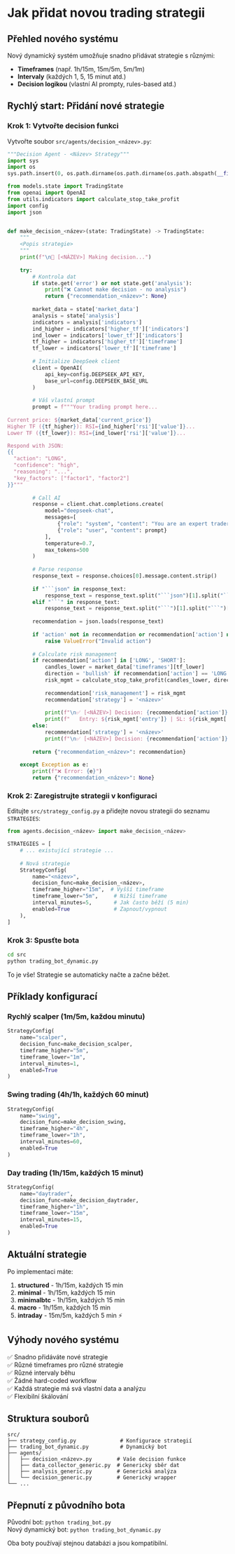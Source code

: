# Jak přidat novou trading strategii

## Přehled nového systému

Nový dynamický systém umožňuje snadno přidávat strategie s různými:
- **Timeframes** (např. 1h/15m, 15m/5m, 5m/1m)
- **Intervaly** (každých 1, 5, 15 minut atd.)
- **Decision logikou** (vlastní AI prompty, rules-based atd.)

## Rychlý start: Přidání nové strategie

### Krok 1: Vytvořte decision funkci

Vytvořte soubor `src/agents/decision_<název>.py`:

```python
"""Decision Agent - <Název> Strategy"""
import sys
import os
sys.path.insert(0, os.path.dirname(os.path.dirname(os.path.abspath(__file__))))

from models.state import TradingState
from openai import OpenAI
from utils.indicators import calculate_stop_take_profit
import config
import json


def make_decision_<název>(state: TradingState) -> TradingState:
    """
    <Popis strategie>
    """
    print(f"\n🎯 [<NÁZEV>] Making decision...")
    
    try:
        # Kontrola dat
        if state.get('error') or not state.get('analysis'):
            print("❌ Cannot make decision - no analysis")
            return {"recommendation_<název>": None}
        
        market_data = state['market_data']
        analysis = state['analysis']
        indicators = analysis['indicators']
        ind_higher = indicators['higher_tf']['indicators']
        ind_lower = indicators['lower_tf']['indicators']
        tf_higher = indicators['higher_tf']['timeframe']
        tf_lower = indicators['lower_tf']['timeframe']
        
        # Initialize DeepSeek client
        client = OpenAI(
            api_key=config.DEEPSEEK_API_KEY,
            base_url=config.DEEPSEEK_BASE_URL
        )
        
        # Váš vlastní prompt
        prompt = f"""Your trading prompt here...
        
Current price: ${market_data['current_price']}
Higher TF ({tf_higher}): RSI={ind_higher['rsi']['value']}...
Lower TF ({tf_lower}): RSI={ind_lower['rsi']['value']}...

Respond with JSON:
{{
  "action": "LONG",
  "confidence": "high",
  "reasoning": "...",
  "key_factors": ["factor1", "factor2"]
}}"""
        
        # Call AI
        response = client.chat.completions.create(
            model="deepseek-chat",
            messages=[
                {"role": "system", "content": "You are an expert trader..."},
                {"role": "user", "content": prompt}
            ],
            temperature=0.7,
            max_tokens=500
        )
        
        # Parse response
        response_text = response.choices[0].message.content.strip()
        
        if "```json" in response_text:
            response_text = response_text.split("```json")[1].split("```")[0].strip()
        elif "```" in response_text:
            response_text = response_text.split("```")[1].split("```")[0].strip()
        
        recommendation = json.loads(response_text)
        
        if 'action' not in recommendation or recommendation['action'] not in ['LONG', 'SHORT', 'NEUTRAL']:
            raise ValueError("Invalid action")
        
        # Calculate risk management
        if recommendation['action'] in ['LONG', 'SHORT']:
            candles_lower = market_data['timeframes'][tf_lower]
            direction = 'bullish' if recommendation['action'] == 'LONG' else 'bearish'
            risk_mgmt = calculate_stop_take_profit(candles_lower, direction)
            
            recommendation['risk_management'] = risk_mgmt
            recommendation['strategy'] = '<název>'
            
            print(f"\n✅ [<NÁZEV>] Decision: {recommendation['action']}")
            print(f"   Entry: ${risk_mgmt['entry']} | SL: ${risk_mgmt['stop_loss']} | TP: ${risk_mgmt['take_profit']}")
        else:
            recommendation['strategy'] = '<název>'
            print(f"\n✅ [<NÁZEV>] Decision: {recommendation['action']}")
        
        return {"recommendation_<název>": recommendation}
        
    except Exception as e:
        print(f"❌ Error: {e}")
        return {"recommendation_<název>": None}
```

### Krok 2: Zaregistrujte strategii v konfiguraci

Editujte `src/strategy_config.py` a přidejte novou strategii do seznamu `STRATEGIES`:

```python
from agents.decision_<název> import make_decision_<název>

STRATEGIES = [
    # ... existující strategie ...
    
    # Nová strategie
    StrategyConfig(
        name="<název>",
        decision_func=make_decision_<název>,
        timeframe_higher="15m",  # Vyšší timeframe
        timeframe_lower="5m",     # Nižší timeframe
        interval_minutes=5,       # Jak často běží (5 min)
        enabled=True              # Zapnout/vypnout
    ),
]
```

### Krok 3: Spusťte bota

```bash
cd src
python trading_bot_dynamic.py
```

To je vše! Strategie se automaticky načte a začne běžet.

## Příklady konfigurací

### Rychlý scalper (1m/5m, každou minutu)
```python
StrategyConfig(
    name="scalper",
    decision_func=make_decision_scalper,
    timeframe_higher="5m",
    timeframe_lower="1m",
    interval_minutes=1,
    enabled=True
)
```

### Swing trading (4h/1h, každých 60 minut)
```python
StrategyConfig(
    name="swing",
    decision_func=make_decision_swing,
    timeframe_higher="4h",
    timeframe_lower="1h",
    interval_minutes=60,
    enabled=True
)
```

### Day trading (1h/15m, každých 15 minut)
```python
StrategyConfig(
    name="daytrader",
    decision_func=make_decision_daytrader,
    timeframe_higher="1h",
    timeframe_lower="15m",
    interval_minutes=15,
    enabled=True
)
```

## Aktuální strategie

Po implementaci máte:

1. **structured** - 1h/15m, každých 15 min
2. **minimal** - 1h/15m, každých 15 min
3. **minimalbtc** - 1h/15m, každých 15 min
4. **macro** - 1h/15m, každých 15 min
5. **intraday** - 15m/5m, každých 5 min ⚡

## Výhody nového systému

✅ Snadno přidáváte nové strategie  
✅ Různé timeframes pro různé strategie  
✅ Různé intervaly běhu  
✅ Žádné hard-coded workflow  
✅ Každá strategie má svá vlastní data a analýzu  
✅ Flexibilní škálování  

## Struktura souborů

```
src/
├── strategy_config.py              # Konfigurace strategií
├── trading_bot_dynamic.py          # Dynamický bot
├── agents/
│   ├── decision_<název>.py        # Vaše decision funkce
│   ├── data_collector_generic.py  # Generický sběr dat
│   ├── analysis_generic.py        # Generická analýza
│   └── decision_generic.py        # Generický wrapper
└── ...
```

## Přepnutí z původního bota

Původní bot: `python trading_bot.py`  
Nový dynamický bot: `python trading_bot_dynamic.py`

Oba boty používají stejnou databázi a jsou kompatibilní.


